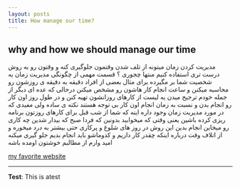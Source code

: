 ```yaml
---
layout: posts
title: How manage our time?
---
```


## why and how we should manage our time
مدیریت کردن زمان میتونه از تلف شدن وقتمون جلوگیری کنه و وقتون رو به روش درست تری استفاده کنیم منتها چجوری ؟
قسمت مهمی از چگونگی مدیریت زمان به شخصیت شما بر مگیرده برای مثال بعضی از افراد دقیقه به دقیقه ی روزشون رو محاسبه میکنن و  ساعت انجام کار هاشون رو مشخص میکنن درحالی  که عده ای دیگر از جمله خودم ترجیح میدن یه لیست از کارهای روزانشون تهیه کنن و در طول روز اون کار رو انجام بدن و نسبت به زمان انجام اون کار بی توجه هستند 
نکته ی ساده ولی مفیدی که در مورد مدیریت زمان وجود داره اینه که شما از شب قبل برای کارهای روزتون برنامه ریزی کرده باشین یعنی وقتی که میخوابید بدونین که فردا صبح که بیدار شدین چه کاری رو میخاین انجام بدین این روش در روز های شلوغ و پرکاری حتی بیشتر به درد میخوره و از اتلاف وقت درباره اینکه چقدر کار داریم و کدوماشو باید انجام بدیم جلو گیری میکنه 
امید وارم از مطالبم  خوشتون اومده باشه 

[my favorite website](http://www.google.com)




---
**Test**: This is atest
